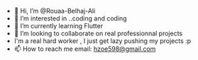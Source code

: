 - 👋 Hi, I’m @Rouaa-Belhaj-Ali
- 👀 I’m interested in ..coding and coding
- 🌱 I’m currently learning Flutter
- 💞️ I’m looking to collaborate on real professionnal projects
-    I'm a real hard worker , I just get lazy pushing my projects :p 
- 📫 How to reach me email: hzoe598@gmail.com
 
<!---
Rouaa-Belhaj-Ali/Rouaa-Belhaj-Ali is a ✨ special ✨ repository because its `README.md` (this file) appears on your GitHub profile.
You can click the Preview link to take a look at your changes.
--->
